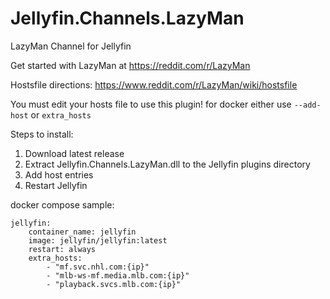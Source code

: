# Jellyfin.Channels.LazyMan

LazyMan Channel for Jellyfin

Get started with LazyMan at https://reddit.com/r/LazyMan

Hostsfile directions: https://www.reddit.com/r/LazyMan/wiki/hostsfile

You must edit your hosts file to use this plugin!
for docker either use `--add-host` or `extra_hosts`

Steps to install:
1. Download latest release
2. Extract Jellyfin.Channels.LazyMan.dll to the Jellyfin plugins directory
3. Add host entries
4. Restart Jellyfin

docker compose sample:

```
jellyfin:
    container_name: jellyfin
    image: jellyfin/jellyfin:latest
    restart: always
    extra_hosts:
        - "mf.svc.nhl.com:{ip}"
        - "mlb-ws-mf.media.mlb.com:{ip}"
        - "playback.svcs.mlb.com:{ip}"
```
